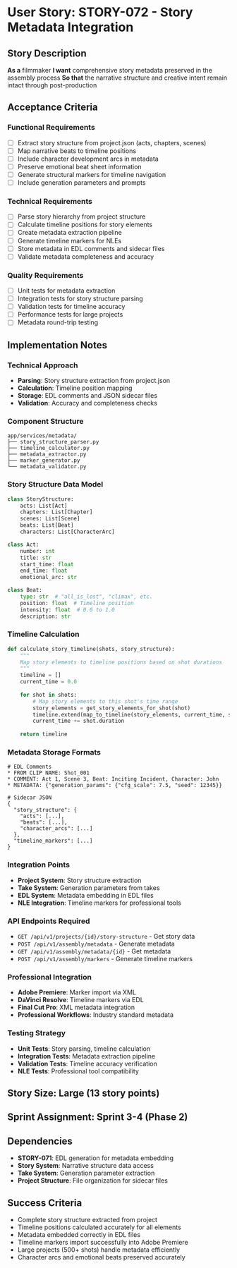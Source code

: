 # User Story: STORY-072 - Story Metadata Integration

## Story Description
**As a** filmmaker
**I want** comprehensive story metadata preserved in the assembly process
**So that** the narrative structure and creative intent remain intact through post-production

## Acceptance Criteria

### Functional Requirements
- [ ] Extract story structure from project.json (acts, chapters, scenes)
- [ ] Map narrative beats to timeline positions
- [ ] Include character development arcs in metadata
- [ ] Preserve emotional beat sheet information
- [ ] Generate structural markers for timeline navigation
- [ ] Include generation parameters and prompts

### Technical Requirements
- [ ] Parse story hierarchy from project structure
- [ ] Calculate timeline positions for story elements
- [ ] Create metadata extraction pipeline
- [ ] Generate timeline markers for NLEs
- [ ] Store metadata in EDL comments and sidecar files
- [ ] Validate metadata completeness and accuracy

### Quality Requirements
- [ ] Unit tests for metadata extraction
- [ ] Integration tests for story structure parsing
- [ ] Validation tests for timeline accuracy
- [ ] Performance tests for large projects
- [ ] Metadata round-trip testing

## Implementation Notes

### Technical Approach
- **Parsing**: Story structure extraction from project.json
- **Calculation**: Timeline position mapping
- **Storage**: EDL comments and JSON sidecar files
- **Validation**: Accuracy and completeness checks

### Component Structure
```
app/services/metadata/
├── story_structure_parser.py
├── timeline_calculator.py
├── metadata_extractor.py
├── marker_generator.py
└── metadata_validator.py
```

### Story Structure Data Model
```python
class StoryStructure:
    acts: List[Act]
    chapters: List[Chapter]
    scenes: List[Scene]
    beats: List[Beat]
    characters: List[CharacterArc]

class Act:
    number: int
    title: str
    start_time: float
    end_time: float
    emotional_arc: str

class Beat:
    type: str  # "all_is_lost", "climax", etc.
    position: float  # Timeline position
    intensity: float  # 0.0 to 1.0
    description: str
```

### Timeline Calculation
```python
def calculate_story_timeline(shots, story_structure):
    """
    Map story elements to timeline positions based on shot durations
    """
    timeline = []
    current_time = 0.0
    
    for shot in shots:
        # Map story elements to this shot's time range
        story_elements = get_story_elements_for_shot(shot)
        timeline.extend(map_to_timeline(story_elements, current_time, shot.duration))
        current_time += shot.duration
    
    return timeline
```

### Metadata Storage Formats
```
# EDL Comments
* FROM CLIP NAME: Shot_001
* COMMENT: Act 1, Scene 3, Beat: Inciting Incident, Character: John
* METADATA: {"generation_params": {"cfg_scale": 7.5, "seed": 12345}}

# Sidecar JSON
{
  "story_structure": {
    "acts": [...],
    "beats": [...],
    "character_arcs": [...]
  },
  "timeline_markers": [...]
}
```

### Integration Points
- **Project System**: Story structure extraction
- **Take System**: Generation parameters from takes
- **EDL System**: Metadata embedding in EDL files
- **NLE Integration**: Timeline markers for professional tools

### API Endpoints Required
- `GET /api/v1/projects/{id}/story-structure` - Get story data
- `POST /api/v1/assembly/metadata` - Generate metadata
- `GET /api/v1/assembly/metadata/{id}` - Get metadata
- `POST /api/v1/assembly/markers` - Generate timeline markers

### Professional Integration
- **Adobe Premiere**: Marker import via XML
- **DaVinci Resolve**: Timeline markers via EDL
- **Final Cut Pro**: XML metadata integration
- **Professional Workflows**: Industry standard metadata

### Testing Strategy
- **Unit Tests**: Story parsing, timeline calculation
- **Integration Tests**: Metadata extraction pipeline
- **Validation Tests**: Timeline accuracy verification
- **NLE Tests**: Professional tool compatibility

## Story Size: **Large (13 story points)**

## Sprint Assignment: **Sprint 3-4 (Phase 2)**

## Dependencies
- **STORY-071**: EDL generation for metadata embedding
- **Story System**: Narrative structure data access
- **Take System**: Generation parameter extraction
- **Project Structure**: File organization for sidecar files

## Success Criteria
- Complete story structure extracted from project
- Timeline positions calculated accurately for all elements
- Metadata embedded correctly in EDL files
- Timeline markers import successfully into Adobe Premiere
- Large projects (500+ shots) handle metadata efficiently
- Character arcs and emotional beats preserved accurately